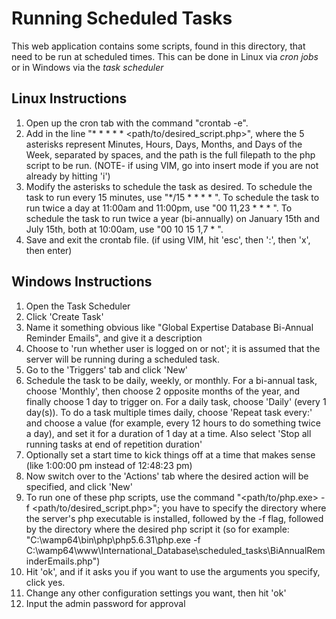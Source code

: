 # Running Scheduled Tasks

This web application contains some scripts, found in this directory, that need to be run at scheduled times. This can be done in Linux via *cron jobs* or in Windows via the *task scheduler*

## Linux Instructions
1. Open up the cron tab with the command "crontab -e".
2. Add in the line "* * * * * <path/to/desired_script.php>", where the 5 asterisks represent Minutes, Hours, Days, Months, and Days of the Week, separated by spaces, and the path is the full filepath to the php script to be run. (NOTE- if using VIM, go into insert mode if you are not already by hitting 'i')
3. Modify the asterisks to schedule the task as desired. To schedule the task to run every 15 minutes, use "\*/15 * * * * ". To schedule the task to run twice a day at 11:00am and 11:00pm, use "00 11,23 * * * ". To schedule the task to run twice a year (bi-annually) on January 15th and July 15th, both at 10:00am, use "00 10 15 1,7 * ".
4. Save and exit the crontab file. (if using VIM, hit 'esc', then ':', then 'x', then enter)

## Windows Instructions
1. Open the Task Scheduler
2. Click 'Create Task'
3. Name it something obvious like "Global Expertise Database Bi-Annual Reminder Emails", and give it a description
4. Choose to 'run whether user is logged on or not'; it is assumed that the server will be running during a scheduled task.
5. Go to the 'Triggers' tab and click 'New'
6. Schedule the task to be daily, weekly, or monthly. For a bi-annual task, choose 'Monthly', then choose 2 opposite months of the year, and finally choose 1 day to trigger on. For a daily task, choose 'Daily' (every 1 day(s)). To do a task multiple times daily, choose 'Repeat task every:' and choose a value (for example, every 12 hours to do something twice a day), and set it for a duration of 1 day at a time. Also select 'Stop all running tasks at end of repetition duration'
7. Optionally set a start time to kick things off at a time that makes sense (like 1:00:00 pm instead of 12:48:23 pm)
8. Now switch over to the 'Actions' tab where the desired action will be specified, and click 'New'
9. To run one of these php scripts, use the command "<path/to/php.exe> -f <path/to/desired_script.php>"; you have to specify the directory where the server's php executable is installed, followed by the -f flag, followed by the directory where the desired php script it (so for example: "C:\wamp64\bin\php\php5.6.31\php.exe -f C:\wamp64\www\International_Database\scheduled_tasks\BiAnnualReminderEmails.php")
10. Hit 'ok', and if it asks you if you want to use the arguments you specify, click yes.
11. Change any other configuration settings you want, then hit 'ok'
12. Input the admin password for approval
